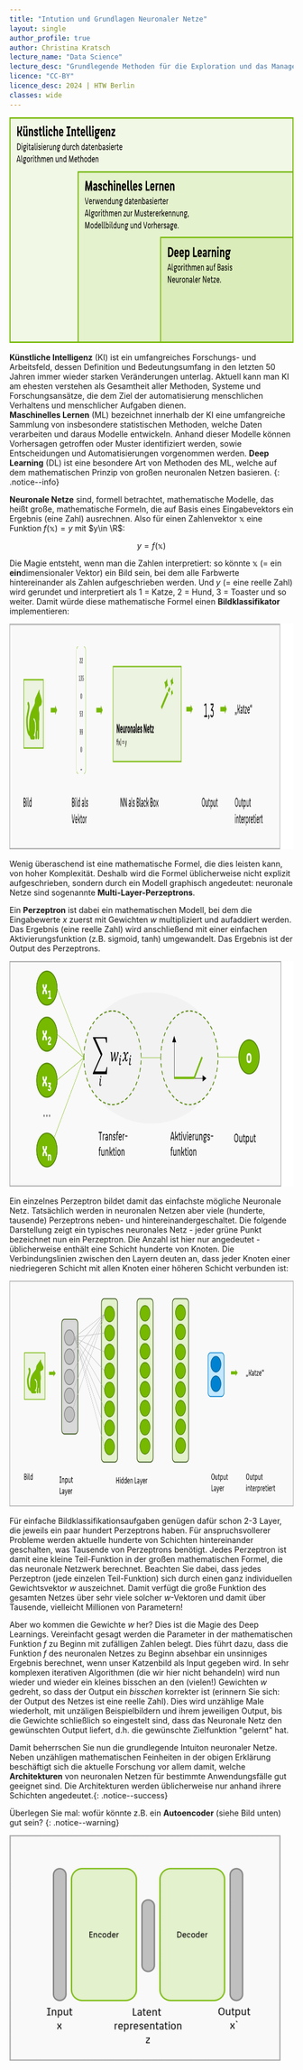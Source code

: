 ```yaml
---
title: "Intution und Grundlagen Neuronaler Netze"
layout: single
author_profile: true
author: Christina Kratsch
lecture_name: "Data Science"
lecture_desc: "Grundlegende Methoden für die Exploration und das Management von Daten."
licence: "CC-BY"
licence_desc: 2024 | HTW Berlin 
classes: wide
---
```


<img src="img/deep_learning.png" height=400>

**Künstliche Intelligenz** (KI) ist ein umfangreiches Forschungs- und Arbeitsfeld, dessen Definition und Bedeutungsumfang in den letzten 50 Jahren immer wieder starken Veränderungen unterlag. Aktuell kann man KI am ehesten verstehen als Gesamtheit aller Methoden, Systeme und Forschungsansätze, die dem Ziel der automatisierung menschlichen Verhaltens und menschlicher Aufgaben dienen.  
**Maschinelles Lernen** (ML) bezeichnet innerhalb der KI eine umfangreiche Sammlung von insbesondere statistischen Methoden, welche Daten verarbeiten und daraus Modelle entwickeln. Anhand dieser Modelle können Vorhersagen getroffen oder Muster identifiziert werden, sowie Entscheidungen und Automatisierungen vorgenommen werden. **Deep Learning** (DL) ist eine besondere Art von Methoden des ML, welche auf dem mathematischen Prinzip von großen neuronalen Netzen basieren.
{: .notice--info}


**Neuronale Netze** sind, formell betrachtet, mathematische Modelle, das heißt große, mathematische Formeln, die auf Basis eines Eingabevektors ein Ergebnis (eine Zahl) ausrechnen. Also für einen Zahlenvektor $\mathbb{x}$ eine Funktion $f(\mathbb{x}) = y$ mit $y\in \R$:

$$y = f(\mathbb{x})$$


Die Magie entsteht, wenn man die Zahlen interpretiert: so könnte $\mathbb{x}$ (= ein **ein**dimensionaler Vektor) ein Bild sein, bei dem alle Farbwerte hintereinander als Zahlen aufgeschrieben werden. Und $y$ (= eine reelle Zahl) wird gerundet und interpretiert als 1 = Katze, 2 = Hund, 3 = Toaster und so weiter. Damit würde diese mathematische Formel einen **Bildklassifikator** implementieren:

<img src="img/nn.png" height=400>

Wenig überaschend ist eine mathematische Formel, die dies leisten kann, von hoher Komplexität. Deshalb wird die Formel üblicherweise nicht explizit aufgeschrieben, sondern durch ein Modell graphisch angedeutet: neuronale Netze sind sogenannte **Multi-Layer-Perzeptrons**.

Ein **Perzeptron** ist dabei ein mathematischen Modell, bei dem die Eingabewerte $x$ zuerst mit Gewichten $w$ multipliziert und aufaddiert werden. Das Ergebnis (eine reelle Zahl) wird anschließend mit einer einfachen Aktivierungsfunktion (z.B. sigmoid, tanh) umgewandelt. Das Ergebnis ist der Output des Perzeptrons. 

 <img src="img/Perzeptron.png" height=400>


Ein einzelnes Perzeptron bildet damit das einfachste mögliche Neuronale Netz. Tatsächlich werden in neuronalen Netzen aber viele (hunderte, tausende) Perzeptrons neben- und hintereinandergeschaltet. Die folgende Darstellung zeigt ein typisches neuronales Netz - jeder grüne Punkt bezeichnet nun ein Perzeptron. Die Anzahl ist hier nur angedeutet - üblicherweise enthält eine Schicht hunderte von Knoten. Die Verbindungslinien zwischen den Layern deuten an, dass jeder Knoten einer niedriegeren Schicht mit allen Knoten einer höheren Schicht verbunden ist:


 <img src="img/nn_layer.png" height=400>

Für einfache Bildklassifikationsaufgaben genügen dafür schon 2-3 Layer, die jeweils ein paar hundert Perzeptrons haben. Für anspruchsvollerer Probleme werden aktuelle hunderte von Schichten hintereinander geschalten, was Tausende von Perzeptrons benötigt. Jedes Perzeptron ist damit eine kleine Teil-Funktion in der großen mathematischen Formel, die das neuronale Netzwerk berechnet. Beachten Sie dabei, dass jedes Perzeptron (jede einzelen Teil-Funktion) sich durch einen ganz individuellen Gewichtsvektor $w$ auszeichnet. Damit verfügt die große Funktion des gesamten Netzes über sehr viele solcher $w$-Vektoren und damit über Tausende, vielleicht Millionen von Parametern! 

Aber wo kommen die Gewichte $w$ her? Dies ist die Magie des Deep Learnings. Vereinfacht gesagt werden die Parameter in der mathematischen Funktion $f$ zu Beginn mit zufälligen Zahlen belegt. Dies führt dazu, dass die Funktion $f$ des neuronalen Netzes zu Beginn absehbar ein unsinniges Ergebnis berechnet, wenn unser Katzenbild als Input gegeben wird. In sehr komplexen iterativen Algorithmen (die wir hier nicht behandeln) wird nun wieder und wieder ein kleines bisschen an den (vielen!) Gewichten $w$ gedreht, so dass der Output ein *bisschen* korrekter ist (erinnern Sie sich: der Output des Netzes ist eine reelle Zahl). Dies wird unzählige Male wiederholt, mit unzäligen Beispielbildern und ihrem jeweiligen Output, bis die Gewichte schließlich so eingestelt sind, dass das Neuronale Netz den gewünschten Output liefert, d.h. die gewünschte Zielfunktion "gelernt" hat.

Damit beherrschen Sie nun die grundlegende Intuiton neuronaler Netze. Neben unzähligen mathematischen Feinheiten in der obigen Erklärung beschäftigt sich die aktuelle Forschung vor allem damit, welche **Architekturen** von neuronalen Netzen für bestimmte Anwendungsfälle gut geeignet sind. Die Architekturen werden üblicherweise nur anhand ihrere Schichten angedeutet.{: .notice--success}

Überlegen Sie mal: wofür könnte z.B. ein **Autoencoder** (siehe Bild unten) gut sein? {: .notice--warning}

 <img src="img/autoencoder.png" height=400>